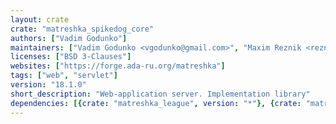 ```yaml
---
layout: crate
crate: "matreshka_spikedog_core"
authors: ["Vadim Godunko"]
maintainers: ["Vadim Godunko <vgodunko@gmail.com>", "Maxim Reznik <reznikmm@gmail.com>"]
licenses: ["BSD 3-Clauses"]
websites: ["https://forge.ada-ru.org/matreshka"]
tags: ["web", "servlet"]
version: "18.1.0"
short_description: "Web-application server. Implementation library"
dependencies: [{crate: "matreshka_league", version: "*"}, {crate: "matreshka_spikedog_api", version: "*"}]
---
```



